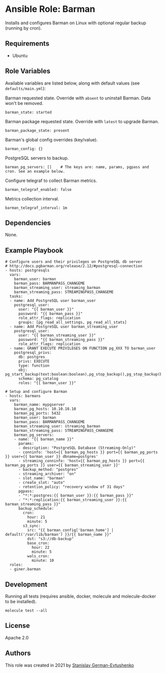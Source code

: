# Ansible Role: Barman

Installs and configures Barman on Linux with optional regular backup (running by cron).

## Requirements

* Ubuntu

## Role Variables

Available variables are listed below, along with default values (see `defaults/main.yml`):

Barman requested state. Override with `absent` to uninstall Barman. Data won't be removed.

    barman_state: started

Barman package requested state. Override with `latest` to upgrade Barman.

    barman_package_state: present

Barman's global config overrides (key/value).

    barman_config: {}

PostgreSQL servers to backup.

    barman_pg_servers: []    # The keys are: name, params, pgpass and cron. See an example below.

Configure telegraf to collect Barman metrics.

    barman_telegraf_enabled: false

Metrics collection interval.

    barman_telegraf_interval: 1m

## Dependencies

None.

## Example Playbook

    # Configure users and their privileges on PostgreSQL db server
    # http://docs.pgbarman.org/release/2.12/#postgresql-connection
    - hosts: postgresqls
      vars:
        barman_user: barman
        barman_pass: BARMANPASS_CHANGEME
        barman_streaming_user: streaming_barman
        barman_streaming_pass: STREAMINGPASS_CHANGEME
      tasks:
      - name: Add PostgreSQL user barman_user
        postgresql_user:
          user: "{{ barman_user }}"
          password: "{{ barman_pass }}"
          role_attr_flags: replication
          groups: [pg_read_all_settings, pg_read_all_stats]
      - name: Add PostgreSQL user barman_streaming_user
        postgresql_user:
          user: "{{ barman_streaming_user }}"
          password: "{{ barman_streaming_pass }}"
          role_attr_flags: replication
      - name: GRANT EXECUTE PRIVILEGES ON FUNCTION pg_XXX TO barman_user
        postgresql_privs:
          db: postgres
          privs: EXECUTE
          type: function
          obj: pg_start_backup(text:boolean:boolean),pg_stop_backup(),pg_stop_backup(boolean:boolean),pg_switch_wal(),pg_create_restore_point(text)
          schema: pg_catalog
          roles: "{{ barman_user }}"

    # Setup and configure Barman
    - hosts: barmans
      vars:
        barman_name: mypgserver
        barman_pg_hosts: 10.10.10.10
        barman_pg_ports: 5432
        barman_user: barman
        barman_pass: BARMANPASS_CHANGEME
        barman_streaming_user: streaming_barman
        barman_streaming_pass: STREAMINGPASS_CHANGEME
        barman_pg_servers:
        - name: "{{ barman_name }}"
          params:
          - description: "PostgreSQL Database (Streaming-Only)"
          - conninfo: 'host={{ barman_pg_hosts }} port={{ barman_pg_ports }} user={{ barman_user }} dbname=postgres'
          - streaming_conninfo: 'host={{ barman_pg_hosts }} port={{ barman_pg_ports }} user={{ barman_streaming_user }}'
          - backup_method: "postgres"
          - streaming_archiver: "on"
          - slot_name: "barman"
          - create_slot: "auto"
          - retention_policy: "recovery window of 31 days"
          pgpass:
          - "*:*:postgres:{{ barman_user }}:{{ barman_pass }}"
          - "*:*:replication:{{ barman_streaming_user }}:{{ barman_streaming_pass }}"
          backup_schedule:
            cron:
              hour: 21
              minute: 5
            s3_sync:
              src: "{{ barman_config['barman_home'] | default('/var/lib/barman') }}/{{ barman_name }}"
              dst: "s3://db-backup"
              base_cron:
                hour: 22
                minute: 5
              wals_cron:
                minute: 10
      roles:
      - giner.barman

## Development

Running all tests (requires ansible, docker, molecule and molecule-docker to be installed).

    molecule test --all

## License

Apache 2.0

## Authors

This role was created in 2021 by [Stanislav German-Evtushenko](https://github.com/giner)
